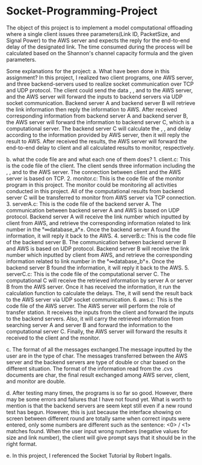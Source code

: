 # Socket-Programming-Project
The object of this project is to implement a model computational offloading where a single client issues three parameters(Link ID, PacketSize, and Signal Power) to the AWS server and expects the reply for the end-to-end delay of the designated link. The time consumed during the process will be calculated based on the Shannon's channel capacity formula and the given parameters.  

Some explanations for the project:
a. What have been done in this assignment?
    In this project, I realized two client programs, one AWS server, and three backend-servers used to realize socket communication over TCP and UDP protocol. The client could send the data <link number>, <size>, and <power> to the AWS server, and the AWS server will forward the inputs to backend servers via UDP socket communication. Backend server A and backend server B will retrieve the link information then reply the information to AWS. After received corresponding information from backend server A and backend server B, the AWS server will forward the information to backend server C, which is a computational server. The backend server C will calculate the <transmission delay>, <propagation delay>, and <end-to-end> delay according to the information provided by AWS server, then it will reply the result to AWS. After received the results, the AWS server will forward the end-to-end delay to client and all calculated results to monitor, respectively.
    
b. what the code file are and what each one of them does? 
	1.	client.c: This is the code file of the client. The client sends three information including the <link number>, <size>, and <power> to the AWS server. The connection between client and the AWS server is based on TCP.
	2.	monitor.c: This is the code file of the monitor program in this project. The monitor could be monitoring all activities conducted in this project. All of the computational results from backend server C will be transferred to monitor from AWS server via TCP connection.
  	3.	serverA.c: This is the code file of the backend server A. The communication between backend server A and AWS is based on UDP protocol. Backend server A will receive the link number which inputted by client from AWS, and retrieve the corresponding information related to link number in the °∞database_a°±. Once the backend server A found the information, it will reply it back to the AWS. 
	4.	serverB.c: This is the code file of the backend server B. The communication between backend server B and AWS is based on UDP protocol. Backend server B will receive the link number which inputted by client from AWS, and retrieve the corresponding information related to link number in the °∞database_b°±. Once the backend server B found the information, it will reply it back to the AWS. 
	5.	serverC.c: This is the code file of the computational server C. The computational C will receive the retrieved information by server A or server B from the AWS server. Once it has received the information, it run the calculation function to calculate the delays. The, it will send the result back to the AWS server via UDP socket communication.
 	6.	aws.c: This is the code file of the AWS server. The AWS server will perform the role of transfer station. It receives the inputs from the client and forward the inputs to the backend servers. Also, it will carry the retrieved information from searching server A and server B and forward the information to the computational server C. Finally, the AWS server will forward the results it received to the client and the monitor. 
  
c. The format of all the messages exchanged.The message inputted by the user are in the type of char. The messages transferred between the AWS server and the backend servers are type of double or char based on the different situation. The format of the information read from the .cvs documents are char, the final result exchanged among AWS server, client, and monitor are double.

d. After testing many times, the programs is so far so good. However, there may be some errors and failures that I have not found yet. What is worth to mention is that the backend servers are seem kept still even if a new round test has begun. However, this is just because the interface showing on screen between different round are totally same when correct inputs were entered, only some numbers are different such as the sentence: <0> / <1> matches found.  When the user input wrong numbers (negative values for size and link number), the client will give prompt says that it should be in the right format.

e. In this project, I referenced the Socket Tutorial by Robert Ingalls. 
